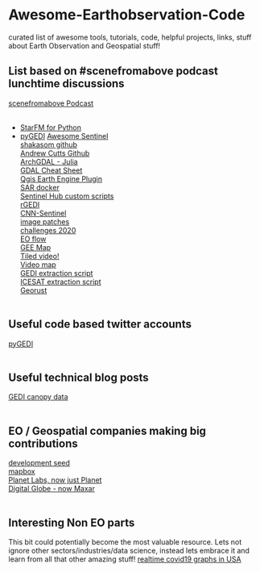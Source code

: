 # Awesome-Earthobservation-Code
curated list of awesome tools, tutorials, code, helpful projects, links, stuff about Earth Observation and Geospatial stuff!

## List based on #scenefromabove podcast lunchtime discussions
[scenefromabove Podcast](http://scenefromabove.org/)<br> <br>

* [StarFM for Python](https://github.com/nmileva/starfm4py)
* [pyGEDI](https://github.com/EduinHSERNA/pyGEDI)
[Awesome Sentinel](https://github.com/Fernerkundung/awesome-sentinel) <br>
[shakasom github](https://github.com/shakasom)<br>
[Andrew Cutts Github](https://github.com/acgeospatial)<br>
[ArchGDAL - Julia](https://github.com/yeesian/ArchGDAL.jl)<br>
[GDAL Cheat Sheet](https://github.com/dwtkns/gdal-cheat-sheet)<br>
[Qgis Earth Engine Plugin](https://github.com/gee-community/qgis-earthengine-plugin)<br>
[SAR docker](https://github.com/mortcanty/SARDocker)<br>
[Sentinel Hub custom scripts](https://github.com/sentinel-hub/custom-scripts)<br>
[rGEDI](https://github.com/carlos-alberto-silva/rGEDI)<br>
[CNN-Sentinel](https://github.com/jensleitloff/CNN-Sentinel)<br>
[image patches](https://github.com/Vooban/Smoothly-Blend-Image-Patches)<br>
[challenges 2020](https://github.com/esowc/challenges_2020)<br>
[EO flow](https://github.com/sentinel-hub/eo-flow)<br>
[GEE Map](https://github.com/giswqs/geemap)<br>
[Tiled video!](http://gena.github.io/experiments/mapbox/debug/tiled-video-no2.html)<br>
[Video map](https://github.com/openearth/videomap)<br>
[GEDI extraction script](https://gist.github.com/KMarkert/c68ccf53260d7b775b836bf2e11e2ec3)<br>
[ICESAT extraction script](https://gist.github.com/bzgeo/950f3db986b3513311ed42efe2395171)<br>
[Georust](https://github.com/georust)<br><br>


## Useful code based twitter accounts
[pyGEDI](https://twitter.com/pyGEDI)<br><br>

## Useful technical blog posts
[GEDI canopy data](https://medium.com/@abt0020/extracting-canopy-height-with-gedi-data-5af8c87df158)<br><br>

## EO / Geospatial companies making big contributions
[development seed](https://github.com/developmentseed)<br>
[mapbox](https://github.com/mapbox)<br>
[Planet Labs, now just Planet](https://github.com/planetlabs)<br>
[Digital Globe - now Maxar](https://github.com/DigitalGlobe)<br><br>

## Interesting Non EO parts
This bit could potentially become the most valuable resource. Lets not ignore other sectors/industries/data science, instead lets embrace it and learn from all that other amazing stuff!
[realtime covid19 graphs in USA](https://github.com/k-sys/covid-19)<br><br>
